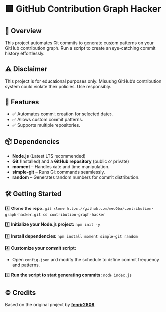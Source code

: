 # 🟩 GitHub Contribution Graph Hacker

## 🚀 Overview  
This project automates Git commits to generate custom patterns on your GitHub contribution graph. Run a script to create an eye-catching commit history effortlessly.

## ⚠️ Disclaimer  
This project is for educational purposes only. Misusing GitHub’s contribution system could violate their policies. Use responsibly.

## 📌 Features  
- ✅ Automates commit creation for selected dates.  
- ✅ Allows custom commit patterns.  
- ✅ Supports multiple repositories.

## 📦 Dependencies  
- **Node.js** (Latest LTS recommended)  
- **Git** (Installed) and a **GitHub repository** (public or private)  
- **moment** – Handles date and time manipulation.  
- **simple-git** – Runs Git commands seamlessly.  
- **random** – Generates random numbers for commit distribution.

## 🛠️ Getting Started

1️⃣ **Clone the repo:**
    ```
    git clone https://github.com/med6ba/contribution-graph-hacker.git
    cd contribution-graph-hacker
    ```

2️⃣ **Initialize your Node.js project:**
    ```
    npm init -y
    ```

3️⃣ **Install dependencies:**
    ```
    npm install moment simple-git random
    ```

4️⃣ **Customize your commit script:**  
   - Open `config.json` and modify the schedule to define commit frequency and patterns.

5️⃣ **Run the script to start generating commits:**
    ```
    node index.js
    ```

## ©️ Credits  
Based on the original project by <a href="https://github.com/fenrir2608/goGreen">**fenrir2608**</a>.
